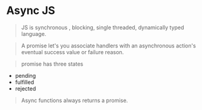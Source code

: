 # Async JS

> JS is synchronous , blocking, single threaded, dynamically typed language.

> A promise let's you associate handlers with an asynchronous action's eventual success value or failure reason.

> promise has three states

- pending
- fulfilled
- rejected

> Async functions always returns a promise.
